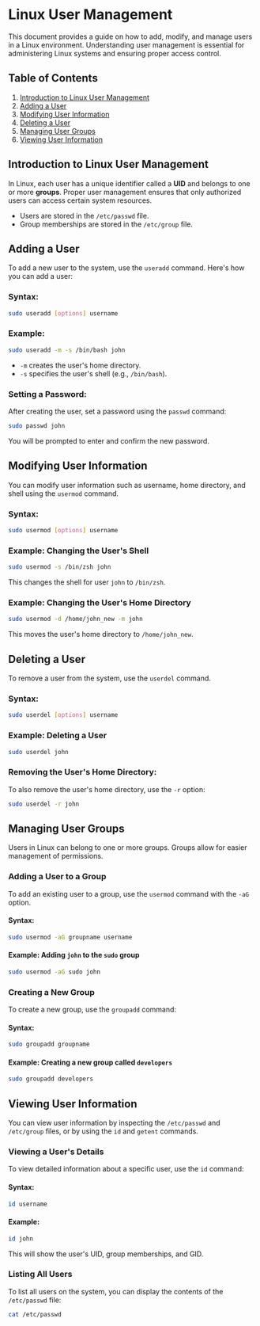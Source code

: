 # Linux User Management

This document provides a guide on how to add, modify, and manage users in a Linux environment. Understanding user management is essential for administering Linux systems and ensuring proper access control.

## Table of Contents
1. [Introduction to Linux User Management](#introduction-to-linux-user-management)
2. [Adding a User](#adding-a-user)
3. [Modifying User Information](#modifying-user-information)
4. [Deleting a User](#deleting-a-user)
5. [Managing User Groups](#managing-user-groups)
6. [Viewing User Information](#viewing-user-information)

## Introduction to Linux User Management

In Linux, each user has a unique identifier called a **UID** and belongs to one or more **groups**. Proper user management ensures that only authorized users can access certain system resources.

- Users are stored in the `/etc/passwd` file.
- Group memberships are stored in the `/etc/group` file.

## Adding a User

To add a new user to the system, use the `useradd` command. Here's how you can add a user:

### Syntax:
```bash
sudo useradd [options] username
```

### Example:
```bash
sudo useradd -m -s /bin/bash john
```

- `-m` creates the user's home directory.
- `-s` specifies the user's shell (e.g., `/bin/bash`).

### Setting a Password:

After creating the user, set a password using the `passwd` command:

```bash
sudo passwd john
```

You will be prompted to enter and confirm the new password.

## Modifying User Information

You can modify user information such as username, home directory, and shell using the `usermod` command.

### Syntax:
```bash
sudo usermod [options] username
```

### Example: Changing the User's Shell
```bash
sudo usermod -s /bin/zsh john
```
This changes the shell for user `john` to `/bin/zsh`.

### Example: Changing the User's Home Directory
```bash
sudo usermod -d /home/john_new -m john
```
This moves the user's home directory to `/home/john_new`.

## Deleting a User

To remove a user from the system, use the `userdel` command.

### Syntax:
```bash
sudo userdel [options] username
```

### Example: Deleting a User
```bash
sudo userdel john
```

### Removing the User's Home Directory:

To also remove the user's home directory, use the `-r` option:
```bash
sudo userdel -r john
```

## Managing User Groups

Users in Linux can belong to one or more groups. Groups allow for easier management of permissions.

### Adding a User to a Group

To add an existing user to a group, use the `usermod` command with the `-aG` option.

#### Syntax:
```bash
sudo usermod -aG groupname username
```

#### Example: Adding `john` to the `sudo` group
```bash
sudo usermod -aG sudo john
```

### Creating a New Group

To create a new group, use the `groupadd` command:

#### Syntax:
```bash
sudo groupadd groupname
```

#### Example: Creating a new group called `developers`
```bash
sudo groupadd developers
```
## Viewing User Information

You can view user information by inspecting the `/etc/passwd` and `/etc/group` files, or by using the `id` and `getent` commands.

### Viewing a User's Details

To view detailed information about a specific user, use the `id` command:

#### Syntax:
```bash
id username
```

#### Example:
```bash
id john
```

This will show the user's UID, group memberships, and GID.

### Listing All Users

To list all users on the system, you can display the contents of the `/etc/passwd` file:

```bash
cat /etc/passwd
```
